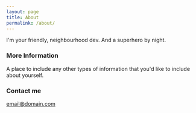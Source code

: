 ```yaml
---
layout: page
title: About
permalink: /about/
---
```


I'm your friendly, neighbourhood dev.
And a superhero by night.

### More Information

A place to include any other types of information that you'd like to include about yourself.

### Contact me

[email@domain.com](mailto:email@domain.com)
